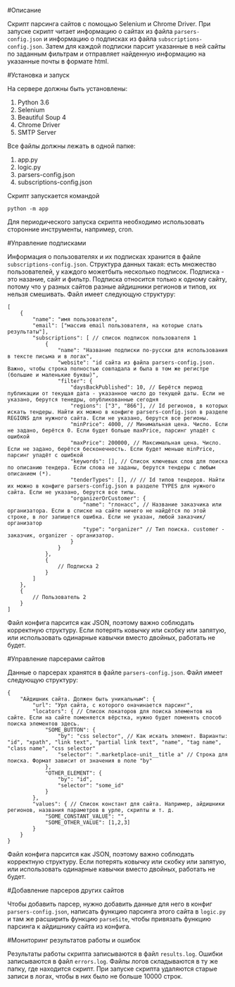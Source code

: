 #Описание

Скрипт парсинга сайтов с помощью Selenium и Chrome Driver.
При запуске скрипт читает информацию о сайтах из файла `parsers-config.json` и информацию о подписках из файла `subscriptions-config.json`. Затем для каждой подписки парсит указанные в ней сайты по заданным фильтрам и отправляет найденную информацию на указанные почты в формате html.

#Установка и запуск

На сервере должны быть установлены:

1. Python 3.6
1. Selenium
1. Beautiful Soup 4
1. Chrome Driver
1. SMTP Server

Все файлы должны лежать в одной папке:

1. app.py
1. logic.py
1. parsers-config.json
1. subscriptions-config.json

Скрипт запускается командой

```
python -m app
```

Для периодического запуска скрипта необходимо использовать сторонние инструменты, например, cron.

#Управление подписками

Информация о пользователях и их подписках хранится в файле `subscriptions-config.json`.
Структура данных такая: есть множество пользователей, у каждого можетбыть несколько подписок. Подписка - это назание, сайт и фильтр. Подписка относится только к одному сайту, потому что у разных сайтов разные айдишники регионов и типов, их нельзя смешивать.
Файл имеет следующую структуру:

```
[
	{
		"name": "имя пользователя",
		"email": ["массив email пользователя, на которые слать результаты"],
		"subscriptions": [ // список подписок пользователя 1
			{
				"name": "Название подписки по-русски для использования в тексте письма и в логах",
				"website": "id сайта из файла parsers-config.json. Важно, чтобы строка полностью совпадала и была в том же регистре (большие и маленькие буквы)",
				"filter": {
					"daysBackPublished": 10, // Берётся период публикации от текущая дата - указанное число до текущей даты. Если не указано, берутся тенедры, опубликованные сегодня
					"regions": ["3", "866"], // Id регионов, в которых искать тендеры. Найти их можно в конфиге parsers-config.json в разделе REGIONS для нужного сайта. Если не указано, берутся все регионы.
					"minPrice": 4000, // Минимальная цена. Число. Если не задано, берётся 0. Если будет больше maxPrice, парсинг упадёт с ошибкой
					"maxPrice": 200000, // Максимальная цена. Число. Если не задано, берётся бесконечность. Если будет меньше minPrice, парсинг упадёт с ошибкой
					"keywords": [], // Список ключевых слов для поиска по описанию тендера. Если слова не заданы, берутся тендеры с любым описанием (*).
					"tenderTypes": [], // // Id типов тендеров. Найти их можно в конфиге parsers-config.json в разделе TYPES для нужного сайта. Если не указано, берутся все типы.
					"organizerOrCustomer": {
						"name": "глонасс", // Название заказчика или организатора. Если в списке на сайте ничего не найдётся по этой строке, в лог запишется ошибка. Если не указан, любой заказчик/организатор
						"type": "organizer" // Тип поиска. customer - заказчик, organizer - организатор.
					}
				}
			},
			{
				// Подписка 2
			}
		]
	},
	{
		// Пользователь 2
	}
]
```

Файл конфига парсится как JSON, поэтому важно соблюдать корректную структуру. Если потерять ковычку или скобку или запятую, или использовать одинарные кавычки вместо двойных, работать не будет.

#Управление парсерами сайтов

Данные о парсерах хранятся в файле `parsers-config.json`. Файл имеет следующую структуру:

```
{
	"Айдишник сайта. Должен быть уникальным": {
		"url": "Урл сайта, с которого оначинается парсинг",
		"locators": { // Список локаторов для поиска элементов на сайте. Если на сайте поменяется вёрстка, нужно будет поменять способ поиска элементов здесь.
			"SOME_BUTTON": {
				"by": "css selector", // Как искать элемент. Варианты: "id", "xpath", "link text", "partial link text", "name", "tag name", "class name", "css selector"
                "selector": ".marketplace-unit__title a" // Строка для поиска. Формат зависит от значения в поле "by"
			},
			"OTHER_ELEMENT": {
				"by": "id",
                "selector": "some_id"
			}
		},
		"values": { // Список констант для сайта. Например, айдишники регионов, названия параметров в урле, скрипты и т. д.
			"SOME_CONSTANT_VALUE": "",
			"SOME_OTHER_VALUE": [1,2,3]
		}
	}
}
```

Файл конфига парсится как JSON, поэтому важно соблюдать корректную структуру. Если потерять ковычку или скобку или запятую, или использовать одинарные кавычки вместо двойных, работать не будет.

#Добавление парсеров других сайтов

Чтобы добавить парсер, нужно добавить данные для него в конфиг `parsers-config.json`, написать функцию парсинга этого сайта в `logic.py` и там же расширить функцию `parseSite`, чтобы привязать функцию парсинга к айдишнику сайта из конфига.

#Мониторинг результатов работы и ошибок

Результаты работы скрипта записываются в файл `results.log`.
Ошибки записываются в файл `errors.log`.
Файлы логов складываются в ту же папку, где находится скрипт. При запуске скрипта удаляются старые записи в логах, чтобы в них было не больше 10000 строк.

